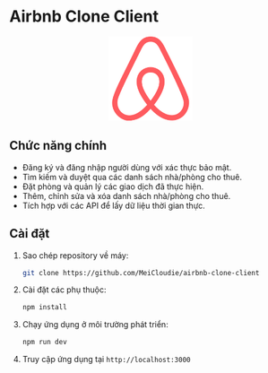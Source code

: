 # Airbnb Clone Client 
<p align="center">
  <img src="public/logo/favicon.ico" alt="Logo" width="150" height="150">
</p>

## Chức năng chính

- Đăng ký và đăng nhập người dùng với xác thực bảo mật.
- Tìm kiếm và duyệt qua các danh sách nhà/phòng cho thuê.
- Đặt phòng và quản lý các giao dịch đã thực hiện.
- Thêm, chỉnh sửa và xóa danh sách nhà/phòng cho thuê.
- Tích hợp với các API để lấy dữ liệu thời gian thực.

## Cài đặt

1.  Sao chép repository về máy:

    ```sh
    git clone https://github.com/MeiCloudie/airbnb-clone-client
    ```

2.  Cài đặt các phụ thuộc:

    ```sh
    npm install
    ```

3.  Chạy ứng dụng ở môi trường phát triển:

    ```sh
    npm run dev
    ```

4.  Truy cập ứng dụng tại `http://localhost:3000`
